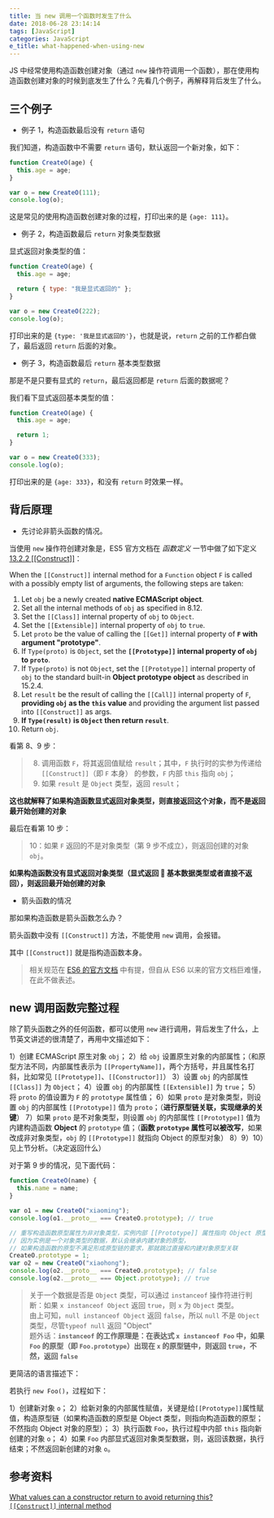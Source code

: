 ```yaml
---
title: 当 new 调用一个函数时发生了什么
date: 2018-06-28 23:14:14
tags: [JavaScript]
categories: JavaScript
e_title: what-happened-when-using-new
---
```


JS 中经常使用构造函数创建对象（通过 `new` 操作符调用一个函数），那在使用构造函数创建对象的时候到底发生了什么？先看几个例子，再解释背后发生了什么。

## 三个例子

- 例子 1，构造函数最后没有 `return` 语句

我们知道，构造函数中不需要 `return` 语句，默认返回一个新对象，如下：

```js
function CreateO(age) {
  this.age = age;
}

var o = new CreateO(111);
console.log(o);
```

这是常见的使用构造函数创建对象的过程，打印出来的是 `{age: 111}`。

- 例子 2，构造函数最后 `return` 对象类型数据

显式返回对象类型的值：

```js
function CreateO(age) {
  this.age = age;

  return { type: "我是显式返回的" };
}

var o = new CreateO(222);
console.log(o);
```

打印出来的是 `{type: '我是显式返回的'}`，也就是说，`return` 之前的工作都白做了，最后返回 `return` 后面的对象。

- 例子 3，构造函数最后 `return` 基本类型数据

那是不是只要有显式的 `return`，最后返回都是 `return` 后面的数据呢？

我们看下显式返回基本类型的值：

```js
function CreateO(age) {
  this.age = age;

  return 1;
}

var o = new CreateO(333);
console.log(o);
```

打印出来的是 `{age: 333}`，和没有 `return` 时效果一样。

## 背后原理

- 先讨论非箭头函数的情况。

当使用 `new` 操作符创建对象是，ES5 官方文档在 _函数定义_ 一节中做了如下定义 [13.2.2 [[Construct]]](https://stackoverflow.com/questions/1978049/what-values-can-a-constructor-return-to-avoid-returning-this)：

When the `[[Construct]]` internal method for a `Function` object `F` is called with a possibly empty list of arguments, the following steps are taken:

1.  Let `obj` be a newly created **native ECMAScript object**.
2.  Set all the internal methods of `obj` as specified in 8.12.
3.  Set the `[[Class]]` internal property of `obj` to `Object`.
4.  Set the `[[Extensible]]` internal property of `obj` to `true`.
5.  Let `proto` be the value of calling the `[[Get]]` internal property of **`F` with argument "prototype"**.
6.  If `Type(proto)` is `Object`, set the **`[[Prototype]]` internal property of `obj` to `proto`**.
7.  If `Type(proto)` is not `Object`, set the `[[Prototype]]` internal property of `obj` to the standard built-in **Object prototype object** as described in 15.2.4.
8.  Let `result` be the result of calling the `[[Call]]` internal property of `F`, **providing `obj` as the `this` value** and providing the argument list passed into `[[Construct]]` as args.
9.  **If `Type(result)` is `Object` then return `result`**.
10. Return `obj`.

看第 8、9 步：

> 8.  调用函数 `F`，将其返回值赋给 `result`；其中，`F` 执行时的实参为传递给 `[[Construct]]`（即 `F` 本身） 的参数，`F` 内部 `this` 指向 `obj`；
> 9.  如果 `result` 是 `Object` 类型，返回 `result`；

**这也就解释了如果构造函数显式返回对象类型，则直接返回这个对象，而不是返回最开始创建的对象**

最后在看第 10 步：

> 10：如果 `F` 返回的不是对象类型（第 9 步不成立），则返回创建的对象 `obj`。

**如果构造函数没有显式返回对象类型（显式返回  基本数据类型或者直接不返回），则返回最开始创建的对象**

- 箭头函数的情况

那如果构造函数是箭头函数怎么办？

箭头函数中没有 `[[Construct]]` 方法，不能使用 `new` 调用，会报错。

其中 `[[Construct]]` 就是指构造函数本身。

> 相关规范在 [ES6 的官方文档](https://www.ecma-international.org/ecma-262/6.0/index.html) 中有提，但自从 ES6 以来的官方文档巨难懂，在此不做表述。

## new 调用函数完整过程

除了箭头函数之外的任何函数，都可以使用 `new` 进行调用，背后发生了什么，上节英文讲述的很清楚了，再用中文描述如下：

1）创建 ECMAScript 原生对象 `obj`；
2）给 `obj` 设置原生对象的内部属性；（和原型方法不同，内部属性表示为 `[[PropertyName]]`，两个方括号，并且属性名打斜，比如常见 `[[Prototype]]`、`[[Constructor]]`）
3）设置 `obj` 的内部属性 `[[Class]]` 为 `Object`；
4）设置 `obj` 的内部属性 `[[Extensible]]` 为 `true`；
5）将 `proto` 的值设置为 `F` 的 `prototype` 属性值；
6）如果 `proto` 是对象类型，则设置 `obj` 的内部属性 `[[Prototype]]` 值为 `proto`；（**进行原型链关联，实现继承的关键**）
7）如果 `proto` 是不对象类型，则设置 `obj` 的内部属性 `[[Prototype]]` 值为内建构造函数 **Object** 的 `prototype` 值；（**函数 `prototype` 属性可以被改写**，如果改成非对象类型，`obj` 的 `[[Prototype]]` 就指向 Object 的原型对象）
8）9）10）见上节分析。（决定返回什么）

对于第 9 步的情况，见下面代码：

```js
function CreateO(name) {
  this.name = name;
}

var o1 = new CreateO("xiaoming");
console.log(o1.__proto__ === CreateO.prototype); // true

// 重写构造函数原型属性为非对象类型，实例内部 [[Prototype]] 属性指向 Object 原型对象
// 因为实例是一个对象类型的数据，默认会继承内建对象的原型，
// 如果构造函数的原型不满足形成原型链的要求，那就跳过直接和内建对象原型关联
CreateO.prototype = 1;
var o2 = new CreateO("xiaohong");
console.log(o2.__proto__ === CreateO.prototype); // false
console.log(o2.__proto__ === Object.prototype); // true
```

> 关于一个数据是否是 `Object` 类型，可以通过 `instanceof` 操作符进行判断：如果 `x instanceof Object` 返回 `true`，则 `x` 为 `Object` 类型。   
> 由上可知，`null instanceof Object` 返回 `false`，所以 `null` 不是 `Object` 类型，尽管`typeof null` 返回 "Object"   
> 题外话：**`instanceof` 的工作原理是：在表达式 `x instanceof Foo` 中，如果 `Foo` 的原型（即 `Foo.prototype`）出现在 `x` 的原型链中，则返回 `true`，不然，返回 `false`**   

更简洁的语言描述下：

若执行 `new Foo()`，过程如下：

1）创建新对象 `o`；
2）给新对象的内部属性赋值，关键是给`[[Prototype]]`属性赋值，构造原型链（如果构造函数的原型是 Object 类型，则指向构造函数的原型；不然指向 Object 对象的原型）；
3）执行函数 `Foo`，执行过程中内部 `this` 指向新创建的对象 `o`；
4）如果 `Foo` 内部显式返回对象类型数据，则，返回该数据，执行结束；不然返回新创建的对象 `o`。

## 参考资料

[What values can a constructor return to avoid returning this?](https://stackoverflow.com/questions/1978049/what-values-can-a-constructor-return-to-avoid-returning-this)  
[`[[Construct]]` internal method](https://stackoverflow.com/questions/21874128/construct-internal-method)

